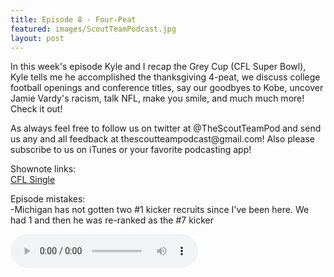 ```yaml
---
title: Episode 8 - Four-Peat
featured: images/ScoutTeamPodcast.jpg
layout: post
---
```


<p>In this week's episode Kyle and I recap the Grey Cup (CFL Super Bowl), Kyle tells me he accomplished the thanksgiving 4-peat, we discuss college football openings and conference titles, say our goodbyes to Kobe, uncover Jamie Vardy's racism, talk NFL, make you smile, and much much more! Check it out!</p>
<p>As always feel free to follow us on twitter at @TheScoutTeamPod and send us any and all feedback at thescoutteampodcast@gmail.com! Also please subscribe to us on iTunes or your favorite podcasting app!</p>
<p>Shownote links:
<br><a target="_blank" href="https://www.youtube.com/watch?v=d5BFaykcxGg">CFL Single</a></p>
<p>Episode mistakes: 
<br>-Michigan has not gotten two #1 kicker recruits since I've been here. We had 1 and then he was re-ranked as the #7 kicker</p>
<audio controls>
  <source src="/assets/audios/episode8.m4a" type="audio/mpeg">
Your browser does not support the audio element.
</audio>
<br>